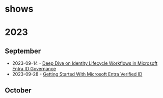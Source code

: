# shows
# 2023

## September
 - 2023-09-14 - [Deep Dive on Identity Lifecycle Workflows in Microsoft Entra ID Governance](https://github.com/425show/shows/tree/main/2023/Sept/DeepDive_EIGLifecycleWorkflows)
 - 2023-09-28 - [Getting Started With Microsoft Entra Verified ID](https://github.com/425show/shows/tree/main/2023/Sept/GettingStarted_MSFTEntra_VerifiedID)
## October

